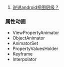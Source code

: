 1. [说说android视图层级？](#view_hierarchy)

### <span id = "view_hierarchy">属性动画</span>

- ViewPropertyAnimator
- ObjectAnimator
- AnimatorSet
- PropertyValuesHolder
- Keyframe
- Interpolator
